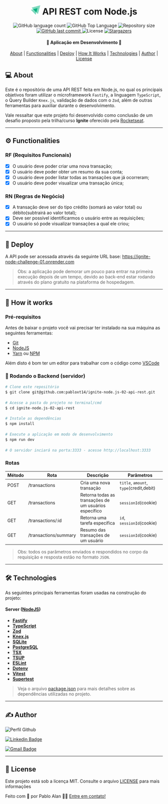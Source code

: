 <h1 align="center">
  <img
    src=".github/logo-ignite.svg"
    title="Logo Ignite Rocketseat"
    alt="Logo Ignite Rocketseat"
    width="30px"
  />
  API REST com Node.js
</h1>

<p align="center">
  <img alt="GitHub language count" src="https://img.shields.io/github/languages/count/pabloxt14/ignite-node.js-02-api-rest">

  <img alt="GitHub Top Language" src="https://img.shields.io/github/languages/top/pabloxt14/ignite-node.js-02-api-rest" />

  <img alt="Repository size" src="https://img.shields.io/github/repo-size/pabloxt14/ignite-node.js-02-api-rest">
  
  <a href="https://github.com/pabloxt14/ignite-node.js-02-api-rest/commits/master">
    <img alt="GitHub last commit" src="https://img.shields.io/github/last-commit/pabloxt14/ignite-node.js-02-api-rest">
  </a>
    
  <img alt="License" src="https://img.shields.io/github/license/pabloxt14/ignite-node.js-02-api-rest">

  <a href="https://github.com/pabloxt14/ignite-node.js-02-api-rest/stargazers">
    <img alt="Stargazers" src="https://img.shields.io/github/stars/pabloxt14/ignite-node.js-02-api-rest?style=social">
  </a>
</p>

<h4 align="center"> 
	🚧 Aplicação em Desenvolvimento 🚧
</h4>

<p align="center">
 <a href="#-about">About</a> |
 <a href="#-functionalities">Functionalities</a> |
 <a href="#-deploy">Deploy</a> | 
 <a href="#-how-it-works">How It Works</a> | 
 <a href="#-technologies">Technologies</a> | 
 <a href="#-author">Author</a> | 
 <a href="#-license">License</a>
</p>

## 💻 About

Este é o repositório de uma API REST feita em Node.js, no qual os principais objetivos foram utilizar o microframework `Fastify`, a linguagem `TypeScript`, o Query Builder `Knex.js`, validação de dados com o `Zod`, além de outras ferramentas para auxiliar durante o desenvolvimento.

Vale ressaltar que este projeto foi desenvolvido como conclusão de um desafio proposto pela trilha/curso **Ignite** oferecido pela [Rocketseat](https://www.rocketseat.com.br/).

---

## ⚙ Functionalities

### RF (Requisitos Funcionais)
- [x] O usuário deve poder criar uma nova transação;
- [x] O usuário deve poder obter um resumo da sua conta;
- [x] O usuário deve poder listar todas as transações que já ocorreram;
- [x] O usuário deve poder visualizar uma transação única;

### RN (Regras de Negócio)
- [x] A transação deve ser do tipo crédito (somará ao valor total) ou débito(subtrairá ao valor total);
- [x] Deve ser possível identificarmos o usuário entre as requisições;
- [x] O usuário só pode visualizar transações a qual ele criou;

---

## 🔗 Deploy

A API pode ser acessada através da seguinte URL base: https://ignite-node-challenge-01.onrender.com

> Obs: a aplicação pode demorar um pouco para entrar na primeira execução depois de um tempo, devido ao back-end estar rodando através do plano gratuito na plataforma de hospedagem.

---

## 🚀 How it works

### Pré-requisitos

Antes de baixar o projeto você vai precisar ter instalado na sua máquina as seguintes ferramentas:

* [Git](https://git-scm.com)
* [NodeJS](https://nodejs.org/en/)
* [Yarn](https://yarnpkg.com/) ou [NPM](https://www.npmjs.com/)

Além disto é bom ter um editor para trabalhar com o código como [VSCode](https://code.visualstudio.com/)

### 🎲 Rodando o Backend (servidor)

```bash
# Clone este repositório
$ git clone git@github.com:pabloxt14/ignite-node.js-02-api-rest.git

# Acesse a pasta do projeto no terminal/cmd
$ cd ignite-node.js-02-api-rest

# Instale as dependências
$ npm install

# Execute a aplicação em modo de desenvolvimento
$ npm run dev

# O servidor inciará na porta:3333 - acesse http://localhost:3333

```

### Rotas

| Método | Rota	| Descrição	| Parâmetros |
| --- | --- | --- | --- |
| POST | /transactions | Cria uma nova transação | `title`, `amount`, `type`(credit,debit) |
| GET | /transactions | Retorna todas as transações de um usuários específico | `sessionId`(cookie) |
| GET | /transactions/:id | Retorna uma tarefa específica | `id`, `sessionId`(cookie) |
| GET | /transactions/summary | Resumo das transações de um usuário | `sessionId`(cookie) |

> Obs: todos os parâmetros enviados e respondidos no corpo da requisição e resposta estão no formato `JSON`.

---

## 🛠 Technologies

As seguintes principais ferramentas foram usadas na construção do projeto:

#### **Server**  ([NodeJS](https://nodejs.org/en/))

-   **[Fastify](https://www.fastify.io/)**
-   **[TypeScript](https://www.typescriptlang.org/)**
-   **[Zod](https://github.com/colinhacks/zod)**
-   **[Knex.js](https://knexjs.org/)**
-   **[SQLite](https://sqlite.org/index.html)**
-   **[PostgreSQL](https://www.postgresql.org/)**
-   **[TSX](https://github.com/esbuild-kit/tsx)**
-   **[TSUP](https://tsup.egoist.dev/)**
-   **[ESLint](https://eslint.org/)**
-   **[Dotenv](https://github.com/motdotla/dotenv)**
-   **[Vitest](https://vitest.dev/)**
-   **[Supertest](https://github.com/ladjs/supertest)**

> Veja o arquivo [package.json](./package.json) para mais detalhes sobre as dependências utilizadas no projeto.
---

## ✍ Author

<img alt="Perfil Github" title="Perfil Github" src="https://github.com/PabloXT14.png" width="100px" />

[![Linkedin Badge](https://img.shields.io/badge/-Pablo_Alan-blue?style=flat-square&logo=Linkedin&logoColor=white&link=https://www.linkedin.com/in/pabloalan/)](https://www.linkedin.com/in/pabloalan/)

[![Gmail Badge](https://img.shields.io/badge/-pabloxt14@gmail.com-c14438?style=flat-square&logo=Gmail&logoColor=white&link=mailto:pabloxt14@gmail.com)](mailto:pabloxt14@gmail.com)

---

## 📝 License

Este projeto está sob a licença MIT. Consulte o arquivo [LICENSE](./LICENSE) para mais informações

Feito com 💜 por Pablo Alan 👋🏽 [Entre em contato!](https://www.linkedin.com/in/pabloalan/)
